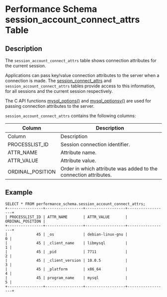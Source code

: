 
# Performance Schema session_account_connect_attrs Table

## Description


The `session_account_connect_attrs` table shows connection attributes for the current session.


Applications can pass key/value connection attributes to the server when a connection is made. The [session_connect_attrs](performance-schema-session_connect_attrs-table.md) and `session_account_connect_attrs` tables provide access to this information, for all sessions and the current session respectively.


The C API functions [mysql_options()](../../../../../../../../connectors/mariadb-connector-c/mariadb-connectorc-api-functions/mysql_options.md) and [mysql_optionsv()](../../../../../../../../connectors/mariadb-connector-c/mariadb-connectorc-api-functions/mysql_optionsv.md) are used for passing connection attributes to the server.


`session_account_connect_attrs` contains the following columns:



| Column | Description |
| --- | --- |
| Column | Description |
| PROCESSLIST_ID | Session connection identifier. |
| ATTR_NAME | Attribute name. |
| ATTR_VALUE | Attribute value. |
| ORDINAL_POSITION | Order in which attribute was added to the connection attributes. |



## Example


```
SELECT * FROM performance_schema.session_account_connect_attrs;
+----------------+-----------------+------------------+------------------+
| PROCESSLIST_ID | ATTR_NAME       | ATTR_VALUE       | ORDINAL_POSITION |
+----------------+-----------------+------------------+------------------+
|             45 | _os             | debian-linux-gnu |                0 |
|             45 | _client_name    | libmysql         |                1 |
|             45 | _pid            | 7711             |                2 |
|             45 | _client_version | 10.0.5           |                3 |
|             45 | _platform       | x86_64           |                4 |
|             45 | program_name    | mysql            |                5 |
+----------------+-----------------+------------------+------------------+
```
